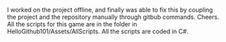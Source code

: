 I worked on the project offline, and finally was able to fix this by coupling the project and the repository manually through gitbub commands. Cheers.
All the scripts for this game are in the folder in HelloGithub101/Assets/AllScripts.
All the scripts are coded in C#.

